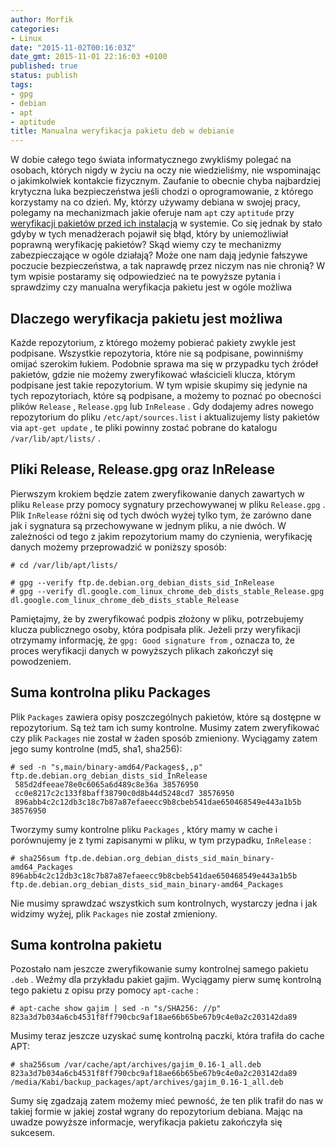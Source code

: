 ```yaml
---
author: Morfik
categories:
- Linux
date: "2015-11-02T00:16:03Z"
date_gmt: 2015-11-01 22:16:03 +0100
published: true
status: publish
tags:
- gpg
- debian
- apt
- aptitude
title: Manualna weryfikacja pakietu deb w debianie
---
```


W dobie całego tego świata informatycznego zwykliśmy polegać na osobach, których nigdy w życiu na
oczy nie wiedzieliśmy, nie wspominając o jakimkolwiek kontakcie fizycznym. Zaufanie to obecnie chyba
najbardziej krytyczna luka bezpieczeństwa jeśli chodzi o oprogramowanie, z którego korzystamy na co
dzień. My, którzy używamy debiana w swojej pracy, polegamy na mechanizmach jakie oferuje nam `apt`
czy `aptitude` przy [weryfikacji pakietów przed ich instalacją](https://wiki.debian.org/SecureApt) w
systemie. Co się jednak by stało gdyby w tych menadżerach pojawił się błąd, który by uniemożliwiał
poprawną weryfikację pakietów? Skąd wiemy czy te mechanizmy zabezpieczające w ogóle działają? Może
one nam dają jedynie fałszywe poczucie bezpieczeństwa, a tak naprawdę przez niczym nas nie chronią?
W tym wpisie postaramy się odpowiedzieć na te powyższe pytania i sprawdzimy czy manualna weryfikacja
pakietu jest w ogóle możliwa

<!--more-->
## Dlaczego weryfikacja pakietu jest możliwa

Każde repozytorium, z którego możemy pobierać pakiety zwykle jest podpisane. Wszystkie repozytoria,
które nie są podpisane, powinniśmy omijać szerokim łukiem. Podobnie sprawa ma się w przypadku tych
źródeł pakietów, gdzie nie możemy zweryfikować właścicieli klucza, którym podpisane jest takie
repozytorium. W tym wpisie skupimy się jedynie na tych repozytoriach, które są podpisane, a możemy
to poznać po obecności plików `Release` , `Release.gpg` lub `InRelease` . Gdy dodajemy adres nowego
repozytorium do pliku `/etc/apt/sources.list` i aktualizujemy listy pakietów via `apt-get update` ,
te pliki powinny zostać pobrane do katalogu `/var/lib/apt/lists/` .

## Pliki Release, Release.gpg oraz InRelease

Pierwszym krokiem będzie zatem zweryfikowanie danych zawartych w pliku `Release` przy pomocy
sygnatury przechowywanej w pliku `Release.gpg` . Plik `InRelease` różni się od tych dwóch wyżej
tylko tym, że zarówno dane jak i sygnatura są przechowywane w jednym pliku, a nie dwóch. W
zależności od tego z jakim repozytorium mamy do czynienia, weryfikację danych możemy przeprowadzić
w poniższy sposób:

    # cd /var/lib/apt/lists/

    # gpg --verify ftp.de.debian.org_debian_dists_sid_InRelease
    # gpg --verify dl.google.com_linux_chrome_deb_dists_stable_Release.gpg dl.google.com_linux_chrome_deb_dists_stable_Release

Pamiętajmy, że by zweryfikować podpis złożony w pliku, potrzebujemy klucza publicznego osoby, która
podpisała plik. Jeżeli przy weryfikacji otrzymamy informację, że `gpg: Good signature from` ,
oznacza to, że proces weryfikacji danych w powyższych plikach zakończył się powodzeniem.

## Suma kontrolna pliku Packages

Plik `Packages` zawiera opisy poszczególnych pakietów, które są dostępne w repozytorium. Są też tam
ich sumy kontrolne. Musimy zatem zweryfikować czy plik `Packages` nie został w żaden sposób
zmieniony. Wyciągamy zatem jego sumy kontrolne (md5, sha1, sha256):

    # sed -n "s,main/binary-amd64/Packages$,,p" ftp.de.debian.org_debian_dists_sid_InRelease
     585d2dfeeae78e0c6065a6d489c8e36a 38576950
     cc0e8217c2c133f8baff38790c0d8b44d5248cd7 38576950
     896abb4c2c12db3c18c7b87a87efaeecc9b8cbeb541dae650468549e443a1b5b 38576950

Tworzymy sumy kontrolne pliku `Packages` , który mamy w cache i porównujemy je z tymi zapisanymi w
pliku, w tym przypadku, `InRelease` :

    # sha256sum ftp.de.debian.org_debian_dists_sid_main_binary-amd64_Packages
    896abb4c2c12db3c18c7b87a87efaeecc9b8cbeb541dae650468549e443a1b5b  ftp.de.debian.org_debian_dists_sid_main_binary-amd64_Packages

Nie musimy sprawdzać wszystkich sum kontrolnych, wystarczy jedna i jak widzimy wyżej, plik
`Packages` nie został zmieniony.

## Suma kontrolna pakietu

Pozostało nam jeszcze zweryfikowanie sumy kontrolnej samego pakietu `.deb` . Weźmy dla przykładu
pakiet gajim. Wyciągamy pierw sumę kontrolną tego pakietu z opisu przy pomocy `apt-cache` :

    # apt-cache show gajim | sed -n "s/SHA256: //p"
    823a3d7b034a6cb4531f8ff790cbc9af18ae66b65be67b9c4e0a2c203142da89

Musimy teraz jeszcze uzyskać sumę kontrolną paczki, która trafiła do cache APT:

    # sha256sum /var/cache/apt/archives/gajim_0.16-1_all.deb
    823a3d7b034a6cb4531f8ff790cbc9af18ae66b65be67b9c4e0a2c203142da89  /media/Kabi/backup_packages/apt/archives/gajim_0.16-1_all.deb

Sumy się zgadzają zatem możemy mieć pewność, że ten plik trafił do nas w takiej formie w jakiej
został wgrany do repozytorium debiana. Mając na uwadze powyższe informacje, weryfikacja pakietu
zakończyła się sukcesem.
